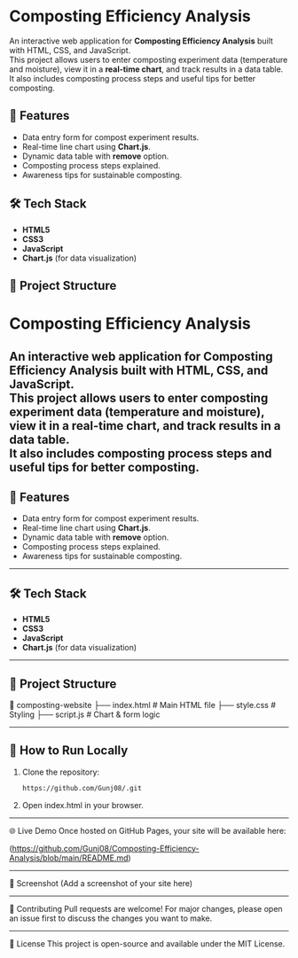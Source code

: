 # Composting Efficiency Analysis

An interactive web application for **Composting Efficiency Analysis** built with HTML, CSS, and JavaScript.  
This project allows users to enter composting experiment data (temperature and moisture), view it in a **real-time chart**, and track results in a data table.  
It also includes composting process steps and useful tips for better composting.

## 🌱 Features
- Data entry form for compost experiment results.
- Real-time line chart using **Chart.js**.
- Dynamic data table with **remove** option.
- Composting process steps explained.
- Awareness tips for sustainable composting.

## 🛠 Tech Stack
- **HTML5**
- **CSS3**
- **JavaScript**
- **Chart.js** (for data visualization)

## 📂 Project Structure
# Composting Efficiency Analysis

An interactive web application for **Composting Efficiency Analysis** built with HTML, CSS, and JavaScript.  
This project allows users to enter composting experiment data (temperature and moisture), view it in a **real-time chart**, and track results in a data table.  
It also includes composting process steps and useful tips for better composting.
---

## 🌱 Features
- Data entry form for compost experiment results.
- Real-time line chart using **Chart.js**.
- Dynamic data table with **remove** option.
- Composting process steps explained.
- Awareness tips for sustainable composting.
---

## 🛠 Tech Stack
- **HTML5**
- **CSS3**
- **JavaScript**
- **Chart.js** (for data visualization)
---

## 📂 Project Structure
📁 composting-website
├── index.html # Main HTML file
├── style.css # Styling
├── script.js # Chart & form logic

---

## 🚀 How to Run Locally
1. Clone the repository:
   ```bash
   https://github.com/Gunj08/.git
2. Open index.html in your browser.

---

🌐 Live Demo
Once hosted on GitHub Pages, your site will be available here:

(https://github.com/Gunj08/Composting-Efficiency-Analysis/blob/main/README.md)

---

📸 Screenshot
(Add a screenshot of your site here)

---

🤝 Contributing
Pull requests are welcome! For major changes, please open an issue first to discuss the changes you want to make.

---

📜 License
This project is open-source and available under the MIT License.


